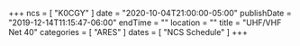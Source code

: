 +++
ncs = [ "K0CGY" ]
date = "2020-10-04T21:00:00-05:00"
publishDate = "2019-12-14T11:15:47-06:00"
endTime = ""
location = ""
title = "UHF/VHF Net 40"
categories = [ "ARES" ]
dates = [ "NCS Schedule" ]
+++
